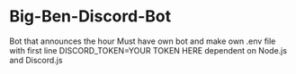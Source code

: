 # Big-Ben-Discord-Bot
Bot that announces the hour
Must have own bot and make own .env file with first line
DISCORD_TOKEN=YOUR TOKEN HERE
dependent on Node.js and Discord.js

